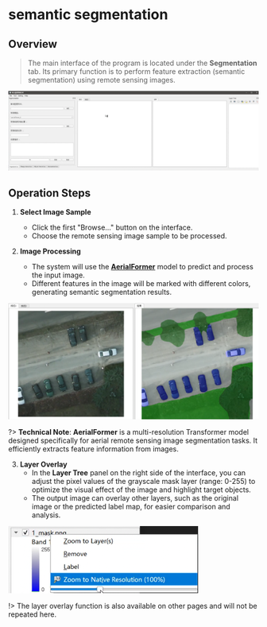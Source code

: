 # semantic segmentation

## Overview

> The main interface of the program is located under the **Segmentation** tab. Its primary function is to perform feature extraction (semantic segmentation) using remote sensing images.

![Main Interface](segmentation.png)

## Operation Steps

1. **Select Image Sample**
   - Click the first "Browse..." button on the interface.
   - Choose the remote sensing image sample to be processed.

2. **Image Processing**
   - The system will use the [**AerialFormer**](https://github.com/UARK-AICV/AerialFormer) model to predict and process the input image.
   - Different features in the image will be marked with different colors, generating semantic segmentation results.

![Processing Result](segmentation_result.png)

?> **Technical Note**: **AerialFormer** is a multi-resolution Transformer model designed specifically for aerial remote sensing image segmentation tasks. It efficiently extracts feature information from images.

3. **Layer Overlay**
   - In the **Layer Tree** panel on the right side of the interface, you can adjust the pixel values of the grayscale mask layer (range: 0-255) to optimize the visual effect of the image and highlight target objects.
   - The output image can overlay other layers, such as the original image or the predicted label map, for easier comparison and analysis.

![Grayscale Mask](mask.png)

!> The layer overlay function is also available on other pages and will not be repeated here.